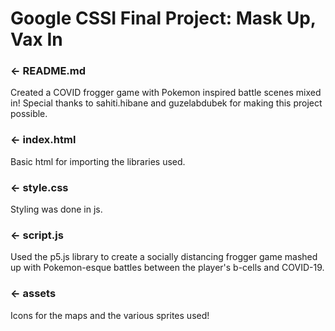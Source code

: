 Google CSSI Final Project: Mask Up, Vax In 
=================

### ← README.md

Created a COVID frogger game with Pokemon inspired battle scenes mixed in! Special thanks to sahiti.hibane and guzelabdubek for making this project possible.

### ← index.html

Basic html for importing the libraries used.

### ← style.css

Styling was done in js.

### ← script.js

Used the p5.js library to create a socially distancing frogger game mashed up with Pokemon-esque battles between the player's b-cells and COVID-19.

### ← assets

Icons for the maps and the various sprites used!
